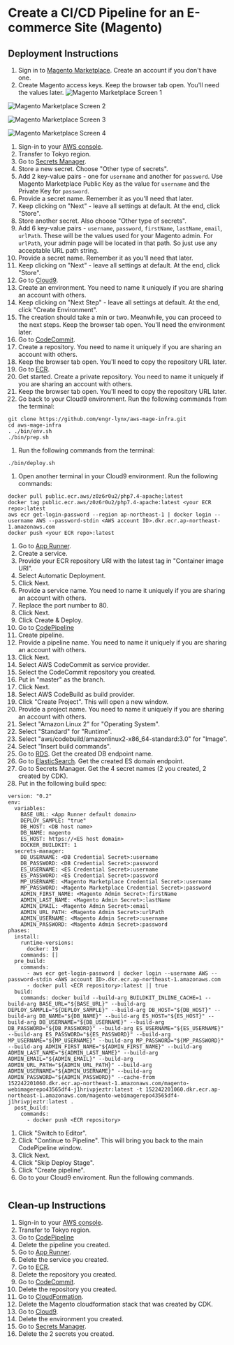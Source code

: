 # Create a CI/CD Pipeline for an E-commerce Site (Magento)

## Deployment Instructions

1. Sign in to [Magento Marketplace](https://marketplace.magento.com/). Create an account if you don't have one.
1. Create Magento access keys. Keep the browser tab open. You'll need the values later.
![Magento Marketplace Screen 1](/mp1.png "Magento Marketplace Screen 1")

![Magento Marketplace Screen 2](/mp2.png "Magento Marketplace Screen 2")

![Magento Marketplace Screen 3](/mp3.png "Magento Marketplace Screen 3")

![Magento Marketplace Screen 4](/mp4.png "Magento Marketplace Screen 4")

1. Sign-in to your [AWS console](https://console.aws.amazon.com/).
1. Transfer to Tokyo region.
1. Go to [Secrets Manager](https://ap-northeast-1.console.aws.amazon.com/secretsmanager/home).
1. Store a new secret. Choose "Other type of secrets".
1. Add 2 key-value pairs - one for `username` and another for `password`. Use Magento Marketplace Public Key as the value for `username` and the Private Key for `password`.
1. Provide a secret name. Remember it as you'll need that later.
1. Keep clicking on "Next" - leave all settings at default. At the end, click "Store".
1. Store another secret. Also choose "Other type of secrets".
1. Add 6 key-value pairs - `username`, `password`, `firstName`, `lastName`, `email`, `urlPath`. These will be the values used for your Magento admin. For `urlPath`, your admin page will be located in that path. So just use any acceptable URL path string.
1. Provide a secret name. Remember it as you'll need that later.
1. Keep clicking on "Next" - leave all settings at default. At the end, click "Store".
1. Go to [Cloud9](https://ap-northeast-1.console.aws.amazon.com/cloud9/home/product).
1. Create an environment. You need to name it uniquely if you are sharing an account with others.
1. Keep clicking on "Next Step" - leave all settings at default. At the end, click "Create Environment".
1. The creation should take a min or two. Meanwhile, you can proceed to the next steps. Keep the browser tab open. You'll need the environment later.
1. Go to [CodeCommit](https://ap-northeast-1.console.aws.amazon.com/codesuite/codecommit/start).
1. Create a repository. You need to name it uniquely if you are sharing an account with others.
1. Keep the browser tab open. You'll need to copy the repository URL later.
1. Go to [ECR](https://ap-northeast-1.console.aws.amazon.com/ecr/get-started).
1. Get started. Create a private repository. You need to name it uniquely if you are sharing an account with others.
1. Keep the browser tab open. You'll need to copy the repository URL later.
1. Go back to your Cloud9 environment. Run the following commands from the terminal:
```
git clone https://github.com/engr-lynx/aws-mage-infra.git
cd aws-mage-infra
. ./bin/env.sh
./bin/prep.sh
```
1. Run the following commands from the terminal:
```
./bin/deploy.sh
```
1. Open another terminal in your Cloud9 environment. Run the following commands:
```
docker pull public.ecr.aws/z0z6r0u2/php7.4-apache:latest
docker tag public.ecr.aws/z0z6r0u2/php7.4-apache:latest <your ECR repo>:latest
aws ecr get-login-password --region ap-northeast-1 | docker login --username AWS --password-stdin <AWS account ID>.dkr.ecr.ap-northeast-1.amazonaws.com
docker push <your ECR repo>:latest
```
1. Go to [App Runner](https://ap-northeast-1.console.aws.amazon.com/apprunner/home).
1. Create a service.
1. Provide your ECR repository URI with the latest tag in "Container image URI".
1. Select Automatic Deployment.
1. Click Next.
1. Provide a service name. You need to name it uniquely if you are sharing an account with others.
1. Replace the port number to 80.
1. Click Next.
1. Click Create & Deploy.
1. Go to [CodePipeline](https://ap-northeast-1.console.aws.amazon.com/codesuite/codepipeline/start)
1. Create pipeline.
1. Provide a pipeline name. You need to name it uniquely if you are sharing an account with others.
1. Click Next.
1. Select AWS CodeCommit as service provider.
1. Select the CodeCommit repository you created.
1. Put in "master" as the branch.
1. Click Next.
1. Select AWS CodeBuild as build provider.
1. Click "Create Project". This will open a new window.
1. Provide a project name. You need to name it uniquely if you are sharing an account with others.
1. Select "Amazon Linux 2" for "Operating System".
1. Select "Standard" for "Runtime".
1. Select "aws/codebuild/amazonlinux2-x86_64-standard:3.0" for "Image".
1. Select "Insert build commands".
1. Go to [RDS](https://ap-northeast-1.console.aws.amazon.com/rds/home). Get the created DB endpoint name.
1. Go to [ElasticSearch](https://ap-northeast-1.console.aws.amazon.com/esv3/home). Get the created ES domain endpoint.
1. Go to Secrets Manager. Get the 4 secret names (2 you created, 2 created by CDK).
1. Put in the following build spec:
```
version: "0.2"
env:
  variables:
    BASE_URL: <App Runner default domain>
    DEPLOY_SAMPLE: "true"
    DB_HOST: <DB host name>
    DB_NAME: magento
    ES_HOST: https://<ES host domain>
    DOCKER_BUILDKIT: 1
  secrets-manager:
    DB_USERNAME: <DB Credential Secret>:username
    DB_PASSWORD: <DB Credential Secret>:password
    ES_USERNAME: <ES Credential Secret>:username
    ES_PASSWORD: <ES Credential Secret>:password
    MP_USERNAME: <Magento Marketplace Credential Secret>:username
    MP_PASSWORD: <Magento Marketplace Credential Secret>:password
    ADMIN_FIRST_NAME: <Magento Admin Secret>:firstName
    ADMIN_LAST_NAME: <Magento Admin Secret>:lastName
    ADMIN_EMAIL: <Magento Admin Secret>:email
    ADMIN_URL_PATH: <Magento Admin Secret>:urlPath
    ADMIN_USERNAME: <Magento Admin Secret>:username
    ADMIN_PASSWORD: <Magento Admin Secret>:password
phases:
  install:
    runtime-versions:
      docker: 19
    commands: []
  pre_build:
    commands:
      - aws ecr get-login-password | docker login --username AWS --password-stdin <AWS account ID>.dkr.ecr.ap-northeast-1.amazonaws.com
      - docker pull <ECR repository>:latest || true
  build:
    commands: docker build --build-arg BUILDKIT_INLINE_CACHE=1 --build-arg BASE_URL="${BASE_URL}" --build-arg DEPLOY_SAMPLE="${DEPLOY_SAMPLE}" --build-arg DB_HOST="${DB_HOST}" --build-arg DB_NAME="${DB_NAME}" --build-arg ES_HOST="${ES_HOST}" --build-arg DB_USERNAME="${DB_USERNAME}" --build-arg DB_PASSWORD="${DB_PASSWORD}" --build-arg ES_USERNAME="${ES_USERNAME}" --build-arg ES_PASSWORD="${ES_PASSWORD}" --build-arg MP_USERNAME="${MP_USERNAME}" --build-arg MP_PASSWORD="${MP_PASSWORD}" --build-arg ADMIN_FIRST_NAME="${ADMIN_FIRST_NAME}" --build-arg ADMIN_LAST_NAME="${ADMIN_LAST_NAME}" --build-arg ADMIN_EMAIL="${ADMIN_EMAIL}" --build-arg ADMIN_URL_PATH="${ADMIN_URL_PATH}" --build-arg ADMIN_USERNAME="${ADMIN_USERNAME}" --build-arg ADMIN_PASSWORD="${ADMIN_PASSWORD}" --cache-from 152242201060.dkr.ecr.ap-northeast-1.amazonaws.com/magento-webimagerepo43565df4-j1hrivpjeztr:latest -t 152242201060.dkr.ecr.ap-northeast-1.amazonaws.com/magento-webimagerepo43565df4-j1hrivpjeztr:latest .
  post_build:
    commands:
      - docker push <ECR repository>
```
1. Click "Switch to Editor".
1. Click "Continue to Pipeline". This will bring you back to the main CodePipeline window.
1. Click Next.
1. Click "Skip Deploy Stage".
1. Click "Create pipeline".
1. Go to your Cloud9 enviroment. Run the following commands.
```

```

## Clean-up Instructions

1. Sign-in to your [AWS console](https://console.aws.amazon.com/).
1. Transfer to Tokyo region.
1. Go to [CodePipeline](https://ap-northeast-1.console.aws.amazon.com/codesuite/codepipeline/start)
1. Delete the pipeline you created.
1. Go to [App Runner](https://ap-northeast-1.console.aws.amazon.com/apprunner/home).
1. Delete the service you created.
1. Go to [ECR](https://ap-northeast-1.console.aws.amazon.com/ecr/get-started).
1. Delete the repository you created.
1. Go to [CodeCommit](https://ap-northeast-1.console.aws.amazon.com/codesuite/codecommit/start).
1. Delete the repository you created.
1. Go to [CloudFormation](https://ap-northeast-1.console.aws.amazon.com/cloudformation/home?region=ap-northeast-1).
1. Delete the Magento cloudformation stack that was created by CDK.
1. Go to [Cloud9](https://ap-northeast-1.console.aws.amazon.com/cloud9/home/product).
1. Delete the environment you created.
1. Go to [Secrets Manager](https://ap-northeast-1.console.aws.amazon.com/secretsmanager/home).
1. Delete the 2 secrets you created.

